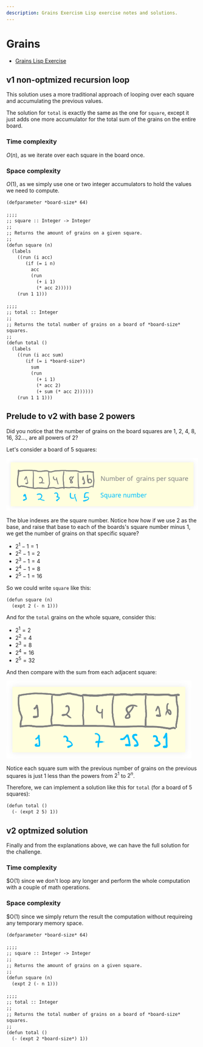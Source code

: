 ```yaml
---
description: Grains Exercism Lisp exercise notes and solutions.
---
```


# Grains

- [Grains Lisp Exercise](https://exercism.org/tracks/common-lisp/exercises/grains)

## v1 non-optmized recursion loop

This solution uses a more traditional approach of looping over each square and accumulating the previous values.

The solution for `total` is exactly the same as the one for `square`, except it just adds one more accumulator for the total sum of the grains on the entire board.

### Time complexity

$O(n)$, as we iterate over each square in the board once.

### Space complexity

$O(1)$, as we simply use one or two integer accumulators to hold the values we need to compute.

```{code} lisp
(defparameter *board-size* 64)

;;;;
;; square :: Integer -> Integer
;;
;; Returns the amount of grains on a given square.
;;
(defun square (n)
  (labels
    ((run (i acc)
       (if (= i n)
         acc
         (run
           (+ i 1)
           (* acc 2)))))
    (run 1 1)))

;;;;
;; total :: Integer
;;
;; Returns the total number of grains on a board of *board-size* squares.
;;
(defun total ()
  (labels
    ((run (i acc sum)
       (if (= i *board-size*)
         sum
         (run
           (+ i 1)
           (* acc 2)
           (+ sum (* acc 2))))))
    (run 1 1 1)))
```

## Prelude to v2 with base 2 powers

Did you notice that the number of grains on the board squares are 1, 2, 4, 8, 16, 32..., are all powers of 2?

Let's consider a board of 5 squares:

![Board of five suares](../../__assets/grains-board-of-5-squares.png)

The blue indexes are the square number.
Notice how how if we use 2 as the base, and raise that base to each of the boards's square number minus 1, we get the number of grains on that specific square?

- $2 ^ 1 - 1 = 1$
- $2 ^ 2 - 1 = 2$
- $2 ^ 3 - 1 = 4$
- $2 ^ 4 - 1 = 8$
- $2 ^ 5 - 1 = 16$

So we could write `square` like this:

```{code} lisp
(defun square (n)
  (expt 2 (- n 1)))
```

And for the `total` grains on the whole square, consider this:

- $2 ^ 1 = 2$
- $2 ^ 2 = 4$
- $2 ^ 3 = 8$
- $2 ^ 4 = 16$
- $2 ^ 5 = 32$

And then compare with the sum from each adjacent square:

![Board of five suares total sum](../../__assets/grains-board-of-5-squares-total.png)

Notice each square sum with the previous number of grains on the previous squares is just 1 less than the powers from $2 ^ 1$ to $2 ^ n$.

Therefore, we can implement a solution like this for `total` (for a board of 5 squares):

```{code} lisp
(defun total ()
  (- (expt 2 5) 1))
```

## v2 optmized solution

Finally and from the explanations above, we can have the full solution for the challenge.

### Time complexity

$O(1) since we don't loop any longer and perform the whole computation with a couple of math operations.

### Space complexity

$O(1) since we simply return the result the computation without requireing any temporary memory space.

```{code} lisp
(defparameter *board-size* 64)

;;;;
;; square :: Integer -> Integer
;;
;; Returns the amount of grains on a given square.
;;
(defun square (n)
  (expt 2 (- n 1)))

;;;;
;; total :: Integer
;;
;; Returns the total number of grains on a board of *board-size* squares.
;;
(defun total ()
  (- (expt 2 *board-size*) 1))
```

